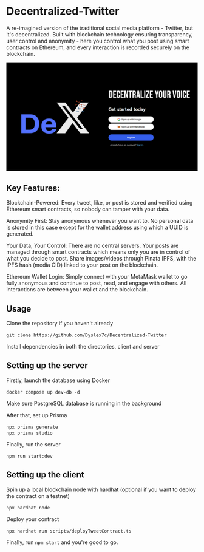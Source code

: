 # Decentralized-Twitter

A re-imagined version of the traditional social media platform - Twitter, but it's decentralized. Built with blockchain technology ensuring transparency, user control and anonymity - here you control what you post using smart contracts on Ethereum, and every interaction is recorded securely on the blockchain.

![alt text](client/src/assets/screenshot1.png)

## Key Features:

Blockchain-Powered: Every tweet, like, or post is stored and verified using Ethereum smart contracts, so nobody can tamper with your data.

Anonymity First: Stay anonymous whenever you want to. No personal data is stored in this case except for the wallet address using which a UUID is generated.

Your Data, Your Control: There are no central servers. Your posts are managed through smart contracts which means only you are in control of what you decide to post. Share images/videos through Pinata IPFS, with the IPFS hash (media CID) linked to your post on the blockchain.

Ethereum Wallet Login: Simply connect with your MetaMask wallet to go fully anonymous and continue to post, read, and engage with others. All interactions are between your wallet and the blockchain.

## Usage

Clone the repository if you haven't already

```
git clone https://github.com/Dyslex7c/Decentralized-Twitter
```

Install dependencies in both the directories, client and server

## Setting up the server

Firstly, launch the database using Docker

```
docker compose up dev-db -d
```

Make sure PostgreSQL database is running in the background

After that, set up Prisma

```
npx prisma generate
npx prisma studio
```

Finally, run the server

```
npm run start:dev
```

## Setting up the client

Spin up a local blockchain node with hardhat (optional if you want to deploy the contract on a testnet)

```
npx hardhat node
```

Deploy your contract

```
npx hardhat run scripts/deployTweetContract.ts
```

Finally, run `npm start` and you're good to go.